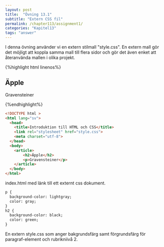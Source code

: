 ```yaml
---
layout: post
title:  "Övning 13.1"
subtitle: "Extern CSS fil"
permalink: /chapter113/assignment1/
categories: "Kapitel13"
tags: "answer"
---
```

I denna övning använder vi en extern stilmall "style.css". En extern mall gör det möjligt att koppla samma mall till flera sidor och gör det även enket att återanvända mallen i olika projekt.

{%highlight html linenos%}
<!DOCTYPE html >
<html lang="sv">
  <head>
    <title>Introduktion till HTML och CSS</title>
    <link rel="stylesheet" href="style.css">
    <meta charset="utf-8">
  </head>
  <body>
    <article>
        <h2>Äpple</h2>
        <p>Gravensteiner</p>
    </article>
  </body>
</html>
{%endhighlight%}

```html linenos
<!DOCTYPE html >
<html lang="sv">
  <head>
    <title>Introduktion till HTML och CSS</title>
    <link rel="stylesheet" href="style.css">
    <meta charset="utf-8">
  </head>
  <body>
    <article>
        <h2>Äpple</h2>
        <p>Gravensteiner</p>
    </article>
  </body>
</html>
```
<figcaption>index.html med länk till ett externt css dokument.</figcaption>

```html
p {
  background-color: lightgray;
  color: gray;
}
h2 {
  background-color: black;
  color: green;
}
```
<figcaption>En extern style.css som anger bakgrundsfärg samt förgrundsfärg för paragraf-element och rubrikniivå 2.</figcaption>
